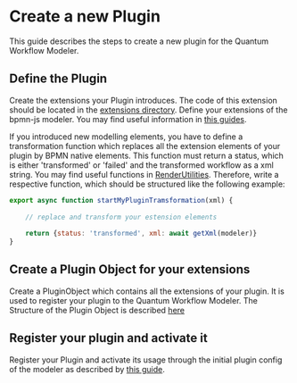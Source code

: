 # Create a new Plugin
This guide describes the steps to create a new plugin for the Quantum Workflow Modeler.

## Define the Plugin
Create the extensions your Plugin introduces. The code of this extension should be located in the [extensions directory](../../../../components/bpmn-q/modeler-component/extensions).
Define your extensions of the bpmn-js modeler. You may find useful information in [this guides](../../../extend-bpmn-js).

If you introduced new modelling elements, you have to define a transformation function which replaces all the extension
elements of your plugin by BPMN native elements. This function must return a status, which is either 'transformed' or 'failed' and the transformed 
workflow as a xml string. You may find useful functions in [RenderUtilities](../../../../components/bpmn-q/modeler-component/editor/util/RenderUtilities.js).
Therefore, write a respective function, which should be structured like the following example:
````javascript
export async function startMyPluginTramsformation(xml) {
    
    // replace and transform your estension elements
    
    return {status: 'transformed', xml: await getXml(modeler)}
}
````

## Create a Plugin Object for your extensions
Create a PluginObject which contains all the extensions of your plugin. It is used to register your plugin to the Quantum
Workflow Modeler. The Structure of the Plugin Object is described [here](plugin-integration.md)

## Register your plugin and activate it
Register your Plugin and activate its usage through the initial plugin config of the modeler as described by [this guide](plugin-integration.md).